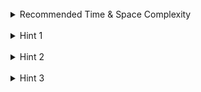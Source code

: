 <br>
<details class="hint-accordion">  
    <summary>Recommended Time & Space Complexity</summary>
    <p>
    You should aim for a solution with <code>O(m * n)</code> time and <code>O(m * n)</code> space, where <code>m</code> is the number of rows and <code>n</code> is the number of columns in the matrix.
    </p>
</details>

<br>
<details class="hint-accordion">  
    <summary>Hint 1</summary>
    <p>
    We observe that we need to capture the regions that are not connected to the <code>O</code>'s on the border of the matrix. This means there should be no path connecting the <code>O</code>'s on the border to any <code>O</code>'s in the region. Can you think of a way to check the region connected to these border <code>O</code>'s?
    </p>
</details>

<br>
<details class="hint-accordion">  
    <summary>Hint 2</summary>
    <p>
    We can use the Depth First Search (<code>DFS</code>) algorithm. Instead of checking the region connected to the border <code>O</code>'s, we can reverse the approach and mark the regions that are reachable from the border <code>O</code>'s. How would you implement this?
    </p>
</details>

<br>
<details class="hint-accordion">  
    <summary>Hint 3</summary>
    <p>
    We run the DFS from every <code>'O'</code> on the border of the matrix, visiting the neighboring cells that are equal to <code>'O'</code> recursively and marking them as <code>'#'</code> to avoid revisiting. After completing all the DFS calls, we traverse the matrix again and capture the cells where <code>matrix[i][j] == 'O'</code>, and unmark the cells back to <code>'O'</code> where <code>matrix[i][j] == '#'</code>.
    </p>
</details>
